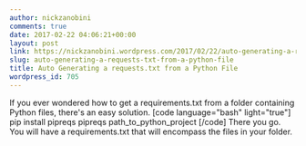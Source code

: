 ```yaml
---
author: nickzanobini
comments: true
date: 2017-02-22 04:06:21+00:00
layout: post
link: https://nickzanobini.wordpress.com/2017/02/22/auto-generating-a-requests-txt-from-a-python-file/
slug: auto-generating-a-requests-txt-from-a-python-file
title: Auto Generating a requests.txt from a Python File
wordpress_id: 705
---
```


If you ever wondered how to get a requirements.txt from a folder containing Python files, there's an easy solution.
[code language="bash" light="true"]
pip install pipreqs
pipreqs path_to_python_project
[/code]
There you go. You will have a requirements.txt that will encompass the files in your folder.
